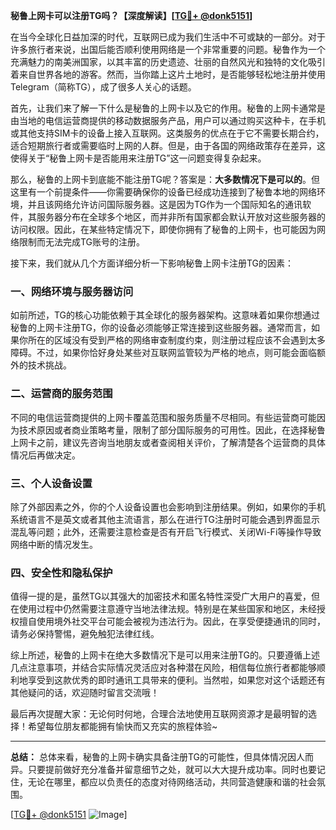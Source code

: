**秘鲁上网卡可以注册TG吗？【深度解读】[[TG💪+ @donk5151](https://t.me/s/donk5151)]**

在当今全球化日益加深的时代，互联网已成为我们生活中不可或缺的一部分。对于许多旅行者来说，出国后能否顺利使用网络是一个非常重要的问题。秘鲁作为一个充满魅力的南美洲国家，以其丰富的历史遗迹、壮丽的自然风光和独特的文化吸引着来自世界各地的游客。然而，当你踏上这片土地时，是否能够轻松地注册并使用Telegram（简称TG），成了很多人关心的话题。

首先，让我们来了解一下什么是秘鲁的上网卡以及它的作用。秘鲁的上网卡通常是由当地的电信运营商提供的移动数据服务产品，用户可以通过购买这种卡，在手机或其他支持SIM卡的设备上接入互联网。这类服务的优点在于它不需要长期合约，适合短期旅行者或需要临时上网的人群。但是，由于各国的网络政策存在差异，这使得关于“秘鲁上网卡是否能用来注册TG”这一问题变得复杂起来。

那么，秘鲁的上网卡到底能不能注册TG呢？答案是：**大多数情况下是可以的**。但这里有一个前提条件——你需要确保你的设备已经成功连接到了秘鲁本地的网络环境，并且该网络允许访问国际服务器。这是因为TG作为一个国际知名的通讯软件，其服务器分布在全球多个地区，而并非所有国家都会默认开放对这些服务器的访问权限。因此，在某些特定情况下，即使你拥有了秘鲁的上网卡，也可能因为网络限制而无法完成TG账号的注册。

接下来，我们就从几个方面详细分析一下影响秘鲁上网卡注册TG的因素：

### 一、网络环境与服务器访问

如前所述，TG的核心功能依赖于其全球化的服务器架构。这意味着如果你想通过秘鲁的上网卡注册TG，你的设备必须能够正常连接到这些服务器。通常而言，如果你所在的区域没有受到严格的网络审查制度约束，则注册过程应该不会遇到太多障碍。不过，如果你恰好身处某些对互联网监管较为严格的地点，则可能会面临额外的技术挑战。

### 二、运营商的服务范围

不同的电信运营商提供的上网卡覆盖范围和服务质量不尽相同。有些运营商可能因为技术原因或者商业策略考量，限制了部分国际服务的可用性。因此，在选择秘鲁上网卡之前，建议先咨询当地朋友或者查阅相关评价，了解清楚各个运营商的具体情况后再做决定。

### 三、个人设备设置

除了外部因素之外，你的个人设备设置也会影响到注册结果。例如，如果你的手机系统语言不是英文或者其他主流语言，那么在进行TG注册时可能会遇到界面显示混乱等问题；此外，还需要注意检查是否有开启飞行模式、关闭Wi-Fi等操作导致网络中断的情况发生。

### 四、安全性和隐私保护

值得一提的是，虽然TG以其强大的加密技术和匿名特性深受广大用户的喜爱，但在使用过程中仍然需要注意遵守当地法律法规。特别是在某些国家和地区，未经授权擅自使用境外社交平台可能会被视为违法行为。因此，在享受便捷通讯的同时，请务必保持警惕，避免触犯法律红线。

综上所述，秘鲁的上网卡在绝大多数情况下是可以用来注册TG的。只要遵循上述几点注意事项，并结合实际情况灵活应对各种潜在风险，相信每位旅行者都能够顺利地享受到这款优秀的即时通讯工具带来的便利。当然啦，如果您对这个话题还有其他疑问的话，欢迎随时留言交流哦！

最后再次提醒大家：无论何时何地，合理合法地使用互联网资源才是最明智的选择！希望每位朋友都能拥有愉快而又充实的旅程体验~ 

---

**总结：** 总体来看，秘鲁的上网卡确实具备注册TG的可能性，但具体情况因人而异。只要提前做好充分准备并留意细节之处，就可以大大提升成功率。同时也要记住，无论在哪里，都应以负责任的态度对待网络活动，共同营造健康和谐的社会氛围。

[[TG💪+ @donk5151](https://t.me/s/donk5151) ![Image](https://i.postimg.cc/rwNCRYN7/Snipaste-2025-04-30-17-27-05.png)]